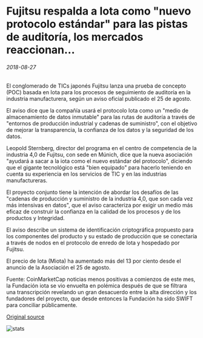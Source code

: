 # Fujitsu respalda a Iota como "nuevo protocolo estándar" para las pistas de auditoría, los mercados reaccionan...

###### 2018-08-27

El conglomerado de TICs japonés Fujitsu lanza una prueba de concepto (POC) basada en Iota para los procesos de seguimiento de auditoría en la industria manufacturera, según un aviso oficial publicado el 25 de agosto.

El aviso dice que la compañía usará el protocolo Iota como un "medio de almacenamiento de datos inmutable" para las rutas de auditoría a través de "entornos de producción industrial y cadenas de suministro", con el objetivo de mejorar la transparencia, la confianza de los datos y la seguridad de los datos.

Leopold Sternberg, director del programa en el centro de competencia de la industria 4,0 de Fujitsu, con sede en Múnich, dice que la nueva asociación "ayudará a sacar a la iota como el nuevo estándar del protocolo", diciendo que el gigante tecnológico está "bien equipado" para hacerlo teniendo en cuenta su experiencia en los servicios de TIC y en las industrias manufactureras.

El proyecto conjunto tiene la intención de abordar los desafíos de las "cadenas de producción y suministro de la industria 4,0, que son cada vez más intensivas en datos", que el aviso caracteriza por exigir un medio más eficaz de construir la confianza en la calidad de los procesos y de los productos y Integridad.

El aviso describe un sistema de identificación criptográfica propuesto para los componentes del producto y su estado de producción que se conectaría a través de nodos en el protocolo de enredo de Iota y hospedado por Fujitsu.

El precio de Iota (Miota) ha aumentado más del 13 por ciento desde el anuncio de la Asociación el 25 de agosto.

Fuente: CoinMarketCap noticias menos positivas a comienzos de este mes, la Fundación iota se vio envuelta en polémica después de que se filtrara una transcripción revelando un gran desacuerdo entre la alta dirección y los fundadores del proyecto, que desde entonces la Fundación ha sido SWIFT para conciliar públicamente.

[Original source](https://cointelegraph.com/news/fujitsu-backs-iota-as-new-protocol-standard-for-audit-trails-markets-react)

![stats](https://c.statcounter.com/11760860/0/a89fa40b/1/ "stats")
